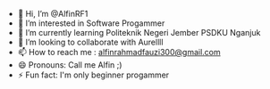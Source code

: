 - 👋 Hi, I’m @AlfinRF1
- 👀 I’m interested in Software Progammer
- 🌱 I’m currently learning Politeknik Negeri Jember PSDKU Nganjuk
- 💞️ I’m looking to collaborate with Aurellll
- 📫 How to reach me : alfinrahmadfauzi300@gmail.com
- 😄 Pronouns: Call me Alfin ;)
- ⚡ Fun fact: I'm only beginner progammer

<!---
AlfinRF1/AlfinRF1 is a ✨ special ✨ repository because its `README.md` (this file) appears on your GitHub profile.
You can click the Preview link to take a look at your changes.
--->
